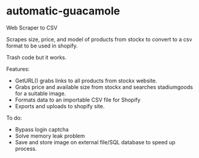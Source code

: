 # automatic-guacamole
Web Scraper to CSV

Scrapes size, price, and model of products from stockx to convert to a csv format to be used in shopify.

Trash code but it works.

Features:
- GetURL() grabs links to all products from stockx website.
- Grabs price and available size from stockx and searches stadiumgoods for a suitable image.
- Formats data to an importable CSV file for Shopify
- Exports and uploads to shopify site.

To do:
- Bypass login captcha
- Solve memory leak problem
- Save and store image on external file/SQL database to speed up process.

